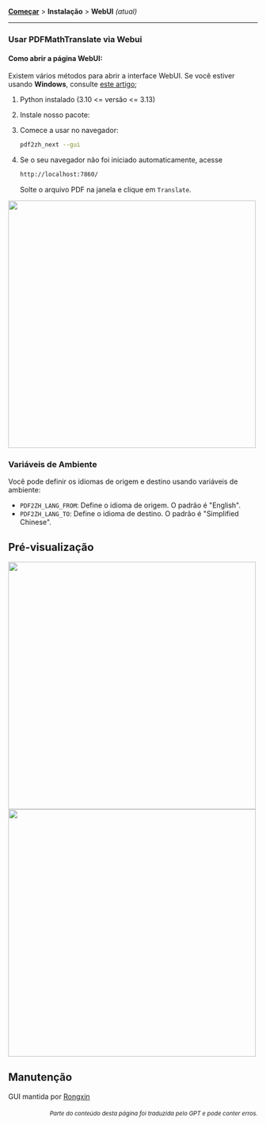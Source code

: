 [**Começar**](./comecar.md) > **Instalação** > **WebUI** _(atual)_

---

### Usar PDFMathTranslate via Webui

#### Como abrir a página WebUI:

Existem vários métodos para abrir a interface WebUI. Se você estiver usando **Windows**, consulte [este artigo](./INSTALLATION_winexe.md);

1. Python instalado (3.10 <= versão <= 3.13)

2. Instale nosso pacote:

3. Comece a usar no navegador:

    ```bash
    pdf2zh_next --gui
    ```

4. Se o seu navegador não foi iniciado automaticamente, acesse

    ```bash
    http://localhost:7860/
    ```

    Solte o arquivo PDF na janela e clique em `Translate`.

<!-- <img src="./images/gui.gif" width="500"/> -->
<img src='./../images/gui.gif' width="500"/>

### Variáveis de Ambiente

Você pode definir os idiomas de origem e destino usando variáveis de ambiente:

- `PDF2ZH_LANG_FROM`: Define o idioma de origem. O padrão é "English".
- `PDF2ZH_LANG_TO`: Define o idioma de destino. O padrão é "Simplified Chinese".

## Pré-visualização

<img src="./../images/before.png" width="500"/>
<img src="./../images/after.png" width="500"/>

## Manutenção

GUI mantida por [Rongxin](https://github.com/reycn)

<div align="right"> 
<h6><small>Parte do conteúdo desta página foi traduzida pelo GPT e pode conter erros.</small></h6>